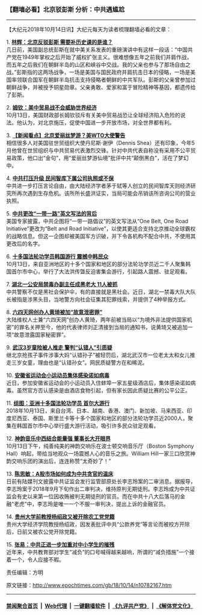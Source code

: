 ### 【翻墙必看】北京驳彭斯 分析：中共遇尴尬
------------------------

<p>
 【大纪元2018年10月14日讯】大纪元每天为读者梳理翻墙必看的文章：
</p>
<p>
 1.
 <b>
  <a href="http://www.epochtimes.com/gb/18/10/13/n10781989.htm" rel="noopener noreferrer" target="_blank">
   林辉：北京反驳彭斯 需要补历史课的是谁？
  </a>
 </b>
 <br/>
 几日前，美国副总统彭斯在就中美关系发表的重磅演讲中有这样一段话：“中国共产党在1949年掌权之后开始了威权扩张主义。很难想像五年之前我们并肩作战，而五年之后我们在朝鲜半岛的山区和峡谷中交战。我的父亲也参与了那场自由之战。”彭斯指的这两场战争，一场是美国与国民政府并肩抗击日本的侵略，一场是美国率领联合国军在朝鲜半岛抗击支持侵略者朝鲜的中共军队。彭斯的父亲曾参加过朝鲜战争，并被授予铜星勋章。父亲勇敢、爱家和富于冒险精神等基因，都遗传给了彭斯。
</p>
<p>
 2.
 <b>
  <a href="http://www.epochtimes.com/gb/18/10/13/n10782089.htm" rel="noopener noreferrer" target="_blank">
   姆钦：美中贸易战不会威胁世界经济
  </a>
 </b>
 <br/>
 10月13日，美国财政部长姆钦驳斥有关美中贸易战恐让全球经济陷入危险的说法。他认为，对北京施压，促使中国进一步开放市场，对全世界都有利。
</p>
<p>
 3.
 <b>
  <a href="http://www.epochtimes.com/gb/18/10/13/n10781549.htm" rel="noopener noreferrer" target="_blank">
   【新闻看点】北京爱丽丝梦游？美WTO大使警告
  </a>
 </b>
 <br/>
 相信很多人对美国驻世贸组织大使丹尼斯·谢伊（Dennis Shea）还有印象，今年5月他曾在世贸组织与中共贸易代表激烈交锋。针对中共代表自称没有采用不公平贸易政策，他口出“金句”，用“爱丽丝梦游仙境”批评中共“颠倒黑白”，活在了梦幻中。
</p>
<p>
 4.
 <b>
  <a href="http://www.epochtimes.com/gb/18/10/13/n10781592.htm" rel="noopener noreferrer" target="_blank">
   中共打压升级 民间智库下属公司执照或不保
  </a>
 </b>
 <br/>
 中共进一步打压言论自由，由大陆经济学者茅于轼等人创立的民间智库天则经济研究所再次遇到生存危机。该所所长盛洪证实，当局可能会吊销该所咨询公司的营业执照。
</p>
<p>
 5.
 <b>
  <a href="http://www.epochtimes.com/gb/18/10/13/n10781696.htm" rel="noopener noreferrer" target="_blank">
   中共更改“一带一路”英文写法的背后
  </a>
 </b>
 <br/>
 美国专家披露，中共企图将“一带一路倡议”的英文写法从“One Belt, One Road Initiative”更改为“Belt and Road Initiative”，以使其更适合支持北京推动全球霸权的战略信息。但这一企图却被美国军方识破，并下令各机构不配合中共，不使用其更改后的名字。
</p>
<p>
 6.
 <b>
  <a href="http://www.epochtimes.com/gb/18/10/13/n10781244.htm" rel="noopener noreferrer" target="_blank">
   十多国法轮功学员韩国游行 震撼中韩民众
  </a>
 </b>
 <br/>
 10月13日，来自亚洲地区的十多个国家和地区的部分法轮功学员近二千人聚集韩国首尔市中心，举行了大法洪传曁反迫害集会游行，引起路人震撼、驻足观看。
</p>
<p>
 7.
 <b>
  <a href="http://www.epochtimes.com/gb/18/10/13/n10781952.htm" rel="noopener noreferrer" target="_blank">
   湖北一公安局禁毒办副主任成黑老大 11人被抓
  </a>
 </b>
 <br/>
 中共警察不仅是黑社会保护伞，有的直接就是黑社会。近日，湖北一禁毒大队大队长被指是涉黑头目，当地警方向社会征集其犯罪线索，并提供了4种举报方式。
</p>
<p>
 8.
 <b>
  <a href="http://www.epochtimes.com/gb/18/10/13/n10781750.htm" rel="noopener noreferrer" target="_blank">
   六四天网创办人黄琦被加“故意泄密罪”
  </a>
 </b>
 <br/>
 大陆维权人士兼“六四天网”创办人黄琦，两年前被当局以“为境外非法提供国家机密”的罪名关押至今，他的代表律师刘正清接到当局的通知书，说黄琦又被追加一项“故意泄露国家秘密罪”。
</p>
<p>
 9.
 <b>
  <a href="http://www.epochtimes.com/gb/18/10/13/n10781802.htm" rel="noopener noreferrer" target="_blank">
   武汉3岁童险被人推走 警判“认错人”引质疑
  </a>
 </b>
 <br/>
 继北京抢孩子事件涉事大妈“认错孙子”被轻罚后，湖北武汉市一位老太太和女儿推走三岁女童，理由也是“认错孙女”。网民质疑警方在和稀泥。
</p>
<p>
 10.
 <b>
  <a href="http://www.epochtimes.com/gb/18/10/13/n10781689.htm" rel="noopener noreferrer" target="_blank">
   安徽省运动会小运动员集体感染诺如病毒
  </a>
 </b>
 <br/>
 近日，参加安徽省运动会的小运动员入住蚌埠一家五星级酒店后，集体感染诺如病毒。虽然官方否认感染是由酒店食物引起，但有家长因此质疑比赛的公平公正。
</p>
<p>
 11.
 <b>
  <a href="http://www.epochtimes.com/gb/18/10/13/n10781149.htm" rel="noopener noreferrer" target="_blank">
   组图：亚洲十多国法轮功学员 首尔大游行
  </a>
 </b>
 <br/>
 2018年10月13日，来自台湾、日本、越南、香港、澳门、新加坡、马来西亚、印度尼西亚、泰国、斯里兰卡等十多个国家和地区的部分法轮功学员近2000人，聚集在韩国首尔市中心举行盛大游行活动，吸引许多民众驻足观看。
</p>
<p>
 12.
 <b>
  <a href="http://www.epochtimes.com/gb/18/10/14/n10782133.htm" rel="noopener noreferrer" target="_blank">
   神韵音乐中西结合能量强 董事长大开眼界
  </a>
 </b>
 <br/>
 10月13日下午，纯善纯美的神韵交响乐在波士顿交响音乐厅（Boston Symphony Hall）响起，带给当地观众一场震撼人心的音乐之旅。William Hill一家三口欣赏神韵交响乐团的演出后，连连称赞“太奇妙了！”
</p>
<p>
 13.
 <b>
  <a href="http://www.epochtimes.com/gb/18/10/13/n10781910.htm" rel="noopener noreferrer" target="_blank">
   陈思敏：A股市场如何成为中共贪官的温床
  </a>
 </b>
 <br/>
 日前有陆媒刊文披露中共证监会发行监管部原处长李志玲案的二审消息。据报导，李志玲案于2018年9月下旬作出二审判决，维持原判无期徒刑。李志玲成为中共证监会有史以来第一位因收贿被判无期徒刑的官员。而在中共十八大后落马的金融“老虎”中，李志玲是唯一一个不服一审判决，提出上诉的金融官员。
</p>
<p>
 14.
 <b>
  <a href="http://www.epochtimes.com/gb/18/10/13/n10781460.htm" rel="noopener noreferrer" target="_blank">
   贵州大学前教授杨绍政又被开除农工党党籍
  </a>
 </b>
 <br/>
 贵州大学经济学院教授杨绍政，因发表批评中共“公款养党”等言论而被校方开除后，日前又被农公党开除党籍。
</p>
<p>
 15.
 <b>
  <a href="http://www.epochtimes.com/gb/18/10/13/n10781866.htm" rel="noopener noreferrer" target="_blank">
   张易：中共正进一步加重对中小学生的摧残
  </a>
 </b>
 <br/>
 近年来，中共教育部对学生“减负”的口号喊得越来越响，所谓的“减负措施”一个接着一个，令人应接不暇。
</p>
<p>
 责任编辑：方明
</p>

原文链接：http://www.epochtimes.com/gb/18/10/14/n10782167.htm


------------------------
#### [禁闻聚合首页](https://github.com/gfw-breaker/banned-news/blob/master/README.md) &nbsp;|&nbsp; [Web代理](https://github.com/gfw-breaker/open-proxy/blob/master/README.md) &nbsp;|&nbsp; [一键翻墙软件](https://github.com/gfw-breaker/nogfw/blob/master/README.md) &nbsp;|&nbsp; [《九评共产党》](https://github.com/gfw-breaker/9ping.md/blob/master/README.md#九评之一评共产党是什么) &nbsp;|&nbsp; [《解体党文化》](https://github.com/gfw-breaker/jtdwh.md/blob/master/README.md#绪论)